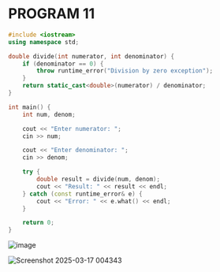 # PROGRAM 11
```cpp
#include <iostream>
using namespace std;

double divide(int numerator, int denominator) {
    if (denominator == 0) {
        throw runtime_error("Division by zero exception");
    }
    return static_cast<double>(numerator) / denominator;
}

int main() {
    int num, denom;

    cout << "Enter numerator: ";
    cin >> num;

    cout << "Enter denominator: ";
    cin >> denom;

    try {
        double result = divide(num, denom);
        cout << "Result: " << result << endl;
    } catch (const runtime_error& e) {
        cout << "Error: " << e.what() << endl;
    }

    return 0;
}
```

![image](https://github.com/user-attachments/assets/415deb4f-68e4-4bb5-a723-91e0df9564f9)

![Screenshot 2025-03-17 004343](https://github.com/user-attachments/assets/a94bfeeb-e6b2-4f50-8706-e52cce73b369)
